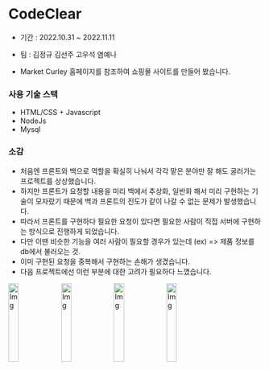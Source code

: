# CodeClear

- 기간 : 2022.10.31 ~ 2022.11.11
- 팀 : 김정규 김선주 고우석 염예나

- Market Curley 홈페이지를 참조하여 쇼핑몰 사이트를 만들어 봤습니다.

### 사용 기술 스택
  - HTML/CSS + Javascript
  - NodeJs
  - Mysql

### 소감
  
  - 처음엔 프론트와 백으로 역할을 확실히 나눠서 각각 맡은 분야만 잘 해도 굴러가는 프로젝트를 상상했습니다.
  - 하지만 프론트가 요청할 내용을 미리 백에서 추상화, 일반화 해서 미리 구현하는 기술이 모자랐기 때문에 백과 프론트의 진도가 같이 나갈 수 없는 문제가 발생했습니다.
  - 따라서 프론트를 구현하다 필요한 요청이 있다면 필요한 사람이 직접 서버에 구현하는 방식으로 진행하게 되었습니다.
  - 다만 이땐 비슷한 기능을 여러 사람이 필요할 경우가 있는데 (ex) => 제품 정보를 db에서 불러오는 것. 
  - 이미 구현된 요청을 중복해서 구현하는 손해가 생겼습니다.
  - 다음 프로젝트에선 이런 부분에 대한 고려가 필요하다 느꼈습니다.
 

<img src="./imges/CodeClear1.png" alt="Img" width="20%"></img>
<img src="./imges/CodeClear2.png" alt="Img" width="20%"></img>
<img src="./imges/CodeClear3.png" alt="Img" width="20%"></img>
<img src="./imges/CodeClear4.png" alt="Img" width="20%"></img><br />

